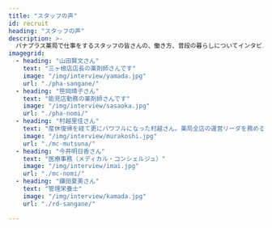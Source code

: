 ```yaml
---
title: "スタッフの声"
id: recruit
heading: "スタッフの声"
description: >-
  パナプラス薬局で仕事をするスタッフの皆さんの、働き方、普段の暮らしについてインタビューをしてみました。
imagegrid:
  - heading: "山田賢文さん"
    text: "三ヶ根店店長の薬剤師さんです"
    image: "/img/interview/yamada.jpg"
    url: "./pha-sangane/"
  - heading: "笹岡晴子さん"
    text: "能見店勤務の薬剤師さんです"
    image: "/img/interview/sasaoka.jpg"
    url: "./pha-nomi/"
  - heading: "村越里佳さん"
    text: "産休復帰を経て更にパワフルになった村越さん。薬局全店の運営リーダを務める医療事務のお仕事とは？"
    image: "/img/interview/murakoshi.jpg"
    url: "./mc-mutsuna/"
  - heading: "今井明日香さん"
    text: "医療事務（メディカル・コンシェルジュ）"
    image: "/img/interview/imai.jpg"
    url: "./mc-nomi/"
  - heading: "鎌田夏美さん"
    text: "管理栄養士"
    image: "/img/interview/kamada.jpg"
    url: "./rd-sangane/"

---
```

